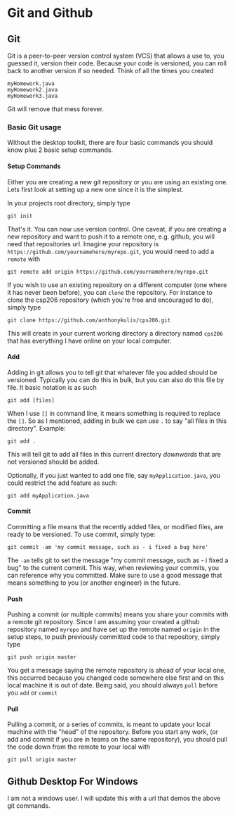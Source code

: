 # Git and Github

## Git
Git is a peer-to-peer version control system (VCS) that allows a use to, you guessed it, version their code. Because your code is versioned, you can roll back to another version if so needed. Think of all the times you created

    myHomework.java
    myHomework2.java
    myHomework3.java
    
Git will remove that mess forever. 



### Basic Git usage
Without the desktop toolkit, there are four basic commands you should know plus 2 basic setup commands.

#### Setup Commands
Either you are creating a new git repository or you are using an existing one. Lets first look at setting up a new one since it is the simplest.

In your projects root directory, simply type

    git init
    
That's it. You can now use version control. One caveat, if you are creating a new repository and want to push it to a remote one, e.g. github, you will need that repositories url. Imagine your repository is `https://github.com/yournamehere/myrepo.git`, you would need to add a `remote` with

    git remote add origin https://github.com/yournamehere/myrepo.git
   


If you wish to use an existing repository on a different computer (one where it has never been before), you can `clone` the repository. For instance to clone the csp206 repository (which you're free and encouraged to do), simply type 

    git clone https://github.com/anthonykulis/cps206.git
    
This will create in your current working directory a directory named `cps206` that has everything I have online on your local computer. 

 

#### Add
Adding in git allows you to tell git that whatever file you added should be versioned. Typically you can do this in bulk, but you can also do this file by file. It basic notation is as such

    git add [files]
    
When I use `[]` in command line, it means something is required to replace the `[]`. So as I mentioned, adding in bulk we can use `.` to say "all files in this directory". Example:
    
    git add .
    
This will tell git to add all files in this current directory *downwards* that are not versioned should be added.

Optionally, if you just wanted to add one file, say `myApplication.java`, you could restrict the add feature as such:

    git add myApplication.java
    
 
#### Commit
Committing a file means that the recently added files, or modified files, are ready to be versioned. To use commit, simply type:

    git commit -am 'my commit message, such as - i fixed a bug here'
 
The `-am` tells git to set the message "my commit message, such as - i fixed a bug" to the current commit. This way, when reviewing your commits, you can reference why you committed. Make sure to use a good message that means something to you (or another engineer) in the future.

#### Push
Pushing a commit (or multiple commits) means you share your commits with a remote git repository. Since I am assuming your created a github repository named `myrepo` and have set up the remote named `origin` in the setup steps, to push previously committed code to that repository, simply type

    git push origin master
    
You get a message saying the remote repository is ahead of your local one, this occurred because you changed code somewhere else first and on this local machine it is out of date. Being said, you should always `pull` before you `add` or `commit`

#### Pull
Pulling a commit, or a series of commits, is meant to update your local machine with the "head" of the repository. Before you start any work, (or add and commit if you are in teams on the same repository), you should pull the code down from the remote to your local with

    git pull origin master
    
## Github Desktop For Windows

I am not a windows user. I will update this with a url that demos the above git commands.